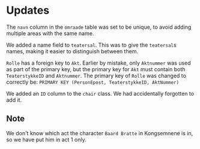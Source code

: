 # Updates

The `navn` column in the `omraade` table was set to be unique, to avoid adding multiple areas with the same name.

We added a name field to `teatersal`. This was to give the `teatersal`s names, making it easier to distinguish between them.

`Rolle` has a foreign key to `Akt`. Earlier by mistake, only `Aktnummer` was used as part of the primary key, but the primary key for `Akt` must contain both `TeaterstykkeID` and `Aktnummer`. The primary key of `Rolle` was changed to correctly be: `PRIMARY KEY (PersonEpost, TeaterstykkeID, AktNummer)`

We added an `ID` column to the `chair` class. We had accidentally forgotten to add it.

## Note

We don't know which act the character `Baard Bratte` in Kongsemnene is in, so we have put him in act 1 only.
